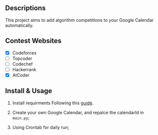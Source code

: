 ## Descriptions
This project aims to add algorithm competitions to your Google Calendar automatically.

## Contest Websites

- [x] Codeforces
- [ ] Topcoder
- [ ] Codechef
- [ ] Hackerrank
- [x] AtCoder

## Install & Usage

1. Install requirments
Following this [guide](https://developers.google.com/calendar/quickstart/python).

2. Create your own Google Calendar, and repalce the calendarId in `main.py`;

3. Using Crontab for daily run;
